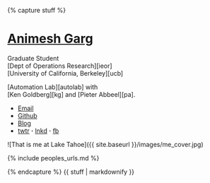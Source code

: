 {% capture stuff %}


# <a href="{{ site.baseurl }}/" id="home">Animesh Garg</a>

Graduate Student  
[Dept of Operations Research][ieor]  
[University of California, Berkeley][ucb]  

[Automation Lab][autolab] with  
[Ken Goldberg][kg] and [Pieter Abbeel][pa].

* [Email](mailto:animesh.garg@berkeley.edu)  
* [Github](https://github.com/animesh-garg)  
* [Blog](http://animesh-garg.blogspot.com/)  
* [twtr](https://twitter.com/Animesh_Garg) **&#xb7;**
  [lnkd](http://www.linkedin.com/in/animeshgarg) **&#xb7;**
  [fb](https://www.facebook.com/garganimesh)  


![That is me at Lake Tahoe]({{ site.baseurl }}/images/me_cover.jpg)  

{% include peoples_urls.md %}

{% endcapture %}
{{ stuff | markdownify }}

